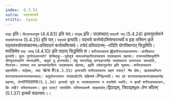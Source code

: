 ```yaml
---
index:  6.3.53
sutra:  पद्यत्यतदर्थे
vritti:  nyasa
---
```


`पद्याः` इति। `विध्यत्यधनुषा` (4.4.83) इति यत्।
`पाद्यम्` इति। पादशब्दात् `तादर्थ्ये यत्` (5.4.24) इत्यनुवर्तमाने `पादार्घाभ्याञ्च` (5.4.25) इति यत्।
`पद्भावे` इत्यादि। पद्भावे कर्त्तव्येऽस्मिंश्चरत्यर्थे य इक् तस्मिन् कृते पद्भावस्योपसंख्यानम्=प्रतिपादनं कर्त्तव्यमित्यर्थः। तत्रेदं प्रतिपादनम्--पदिति योगविबागात् सिद्धमिति। पर्पादिष्वेव `पादः पच्च्` (4.4.10) इति पाठात् सिद्धमिति वा।
`शरीरावयवस्य` झ्र्`शरीरावयववचनस्य--काशिकाट इत्यादि। कुतः पुनरेतल्लभ्यते? केचिदाहुः--पूर्वसूत्रे सामर्थ्याच्छरीरावयवसय पादशब्दस्य ग्रहणम्। तत्राज्यातिप्रभृतीनि त्रीण्युत्तरपदानि गमनार्थानि, चतुर्थं तु हननार्थम्। तेषु गमनाधिषु प्राण्यङ्गस्यैव पादशब्दस्य करणभावः सम्भवति, नैतरस्य। तस्मात् तत्र प्राण्यह्गवाचिनः पादशब्दस्य ग्रहणम्, इहपि तदेवानुवर्त्तत इति युक्तम्--शरीरावयवस्य ग्रहणमिति। यद्येवम्, तदा `ऋचः शे` (6.3.55) इत्यत्रापि शरीरावयवस्य ग्रहणं स्यात्? नैष दोषः; ऋक्सम्बन्धिन शरारावयववचनस्यासम्भवात्। चतुर्थभागवचनः पादशब्दोऽत्रि ग्रहिष्यते। `तेन` इत्यादि। यत एवं शरारावयववचनपादशब्दस्येह ग्रहणम्, तेन `पणपादमाष` (5.1.34) इत्यादो सूत्रे यः पादशब्दस्तस्य न पदादेशो भवति; न ह्यसौ शरीरावयववचनः, कि तर्हि? परिमाणवचनः। कुत एतत्? पणादिभिः परिमाणवचनैः साहचर्यात्। `द्विपाद्यम्, त्रिपाद्यम्` इति। `तेन क्रीतम्` (5.1.37) इत्यर्थे यत्प्रत्ययः।।

